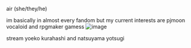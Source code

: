 air (she/they/he)

im basically in almost every fandom but my current interests are pjmoon vocaloid and rpgmaker gamess
![image](https://github.com/user-attachments/assets/fe394bec-0344-4b2b-a2d9-97fab8fdc0fb)

stream yoeko kurahashi and natsuyama yotsugi
